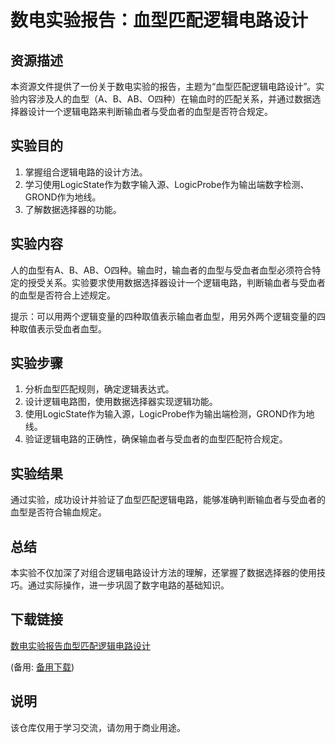 # 数电实验报告：血型匹配逻辑电路设计

## 资源描述

本资源文件提供了一份关于数电实验的报告，主题为“血型匹配逻辑电路设计”。实验内容涉及人的血型（A、B、AB、O四种）在输血时的匹配关系，并通过数据选择器设计一个逻辑电路来判断输血者与受血者的血型是否符合规定。

## 实验目的

1. 掌握组合逻辑电路的设计方法。
2. 学习使用LogicState作为数字输入源、LogicProbe作为输出端数字检测、GROND作为地线。
3. 了解数据选择器的功能。

## 实验内容

人的血型有A、B、AB、O四种。输血时，输血者的血型与受血者血型必须符合特定的授受关系。实验要求使用数据选择器设计一个逻辑电路，判断输血者与受血者的血型是否符合上述规定。

提示：可以用两个逻辑变量的四种取值表示输血者血型，用另外两个逻辑变量的四种取值表示受血者血型。

## 实验步骤

1. 分析血型匹配规则，确定逻辑表达式。
2. 设计逻辑电路图，使用数据选择器实现逻辑功能。
3. 使用LogicState作为输入源，LogicProbe作为输出端检测，GROND作为地线。
4. 验证逻辑电路的正确性，确保输血者与受血者的血型匹配符合规定。

## 实验结果

通过实验，成功设计并验证了血型匹配逻辑电路，能够准确判断输血者与受血者的血型是否符合输血规定。

## 总结

本实验不仅加深了对组合逻辑电路设计方法的理解，还掌握了数据选择器的使用技巧。通过实际操作，进一步巩固了数字电路的基础知识。

## 下载链接
[数电实验报告血型匹配逻辑电路设计](https://pan.quark.cn/s/b393c52bb769) 

(备用: [备用下载](https://pan.baidu.com/s/1wCKN_v4SB6YU56Y6voGEOg?pwd=1234))

## 说明

该仓库仅用于学习交流，请勿用于商业用途。
